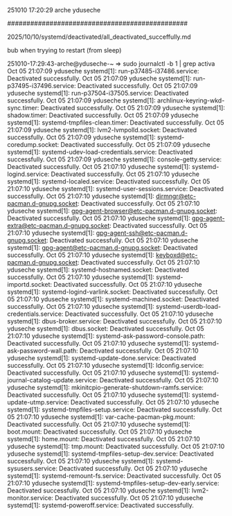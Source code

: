 251010
17:20:29
arche
yduseche

###############################################

2025/10/10/systemd/deactivated/all_deactivated_succeffully.md

bub when tryying to restart (from sleep)

251010-17:29:43-arche@yduseche-~
=> sudo journalctl -b 1 |  grep activa
Oct 05 21:07:09 yduseche systemd[1]: run-p37485-i37486.service: Deactivated successfully.
Oct 05 21:07:09 yduseche systemd[1]: run-p37495-i37496.service: Deactivated successfully.
Oct 05 21:07:09 yduseche systemd[1]: run-p37504-i37505.service: Deactivated successfully.
Oct 05 21:07:09 yduseche systemd[1]: archlinux-keyring-wkd-sync.timer: Deactivated successfully.
Oct 05 21:07:09 yduseche systemd[1]: shadow.timer: Deactivated successfully.
Oct 05 21:07:09 yduseche systemd[1]: systemd-tmpfiles-clean.timer: Deactivated successfully.
Oct 05 21:07:09 yduseche systemd[1]: lvm2-lvmpolld.socket: Deactivated successfully.
Oct 05 21:07:09 yduseche systemd[1]: systemd-coredump.socket: Deactivated successfully.
Oct 05 21:07:09 yduseche systemd[1]: systemd-udev-load-credentials.service: Deactivated successfully.
Oct 05 21:07:09 yduseche systemd[1]: console-getty.service: Deactivated successfully.
Oct 05 21:07:10 yduseche systemd[1]: systemd-logind.service: Deactivated successfully.
Oct 05 21:07:10 yduseche systemd[1]: systemd-localed.service: Deactivated successfully.
Oct 05 21:07:10 yduseche systemd[1]: systemd-user-sessions.service: Deactivated successfully.
Oct 05 21:07:10 yduseche systemd[1]: dirmngr@etc-pacman.d-gnupg.socket: Deactivated successfully.
Oct 05 21:07:10 yduseche systemd[1]: gpg-agent-browser@etc-pacman.d-gnupg.socket: Deactivated successfully.
Oct 05 21:07:10 yduseche systemd[1]: gpg-agent-extra@etc-pacman.d-gnupg.socket: Deactivated successfully.
Oct 05 21:07:10 yduseche systemd[1]: gpg-agent-ssh@etc-pacman.d-gnupg.socket: Deactivated successfully.
Oct 05 21:07:10 yduseche systemd[1]: gpg-agent@etc-pacman.d-gnupg.socket: Deactivated successfully.
Oct 05 21:07:10 yduseche systemd[1]: keyboxd@etc-pacman.d-gnupg.socket: Deactivated successfully.
Oct 05 21:07:10 yduseche systemd[1]: systemd-hostnamed.socket: Deactivated successfully.
Oct 05 21:07:10 yduseche systemd[1]: systemd-importd.socket: Deactivated successfully.
Oct 05 21:07:10 yduseche systemd[1]: systemd-logind-varlink.socket: Deactivated successfully.
Oct 05 21:07:10 yduseche systemd[1]: systemd-machined.socket: Deactivated successfully.
Oct 05 21:07:10 yduseche systemd[1]: systemd-userdb-load-credentials.service: Deactivated successfully.
Oct 05 21:07:10 yduseche systemd[1]: dbus-broker.service: Deactivated successfully.
Oct 05 21:07:10 yduseche systemd[1]: dbus.socket: Deactivated successfully.
Oct 05 21:07:10 yduseche systemd[1]: systemd-ask-password-console.path: Deactivated successfully.
Oct 05 21:07:10 yduseche systemd[1]: systemd-ask-password-wall.path: Deactivated successfully.
Oct 05 21:07:10 yduseche systemd[1]: systemd-update-done.service: Deactivated successfully.
Oct 05 21:07:10 yduseche systemd[1]: ldconfig.service: Deactivated successfully.
Oct 05 21:07:10 yduseche systemd[1]: systemd-journal-catalog-update.service: Deactivated successfully.
Oct 05 21:07:10 yduseche systemd[1]: mkinitcpio-generate-shutdown-ramfs.service: Deactivated successfully.
Oct 05 21:07:10 yduseche systemd[1]: systemd-update-utmp.service: Deactivated successfully.
Oct 05 21:07:10 yduseche systemd[1]: systemd-tmpfiles-setup.service: Deactivated successfully.
Oct 05 21:07:10 yduseche systemd[1]: var-cache-pacman-pkg.mount: Deactivated successfully.
Oct 05 21:07:10 yduseche systemd[1]: boot.mount: Deactivated successfully.
Oct 05 21:07:10 yduseche systemd[1]: home.mount: Deactivated successfully.
Oct 05 21:07:10 yduseche systemd[1]: tmp.mount: Deactivated successfully.
Oct 05 21:07:10 yduseche systemd[1]: systemd-tmpfiles-setup-dev.service: Deactivated successfully.
Oct 05 21:07:10 yduseche systemd[1]: systemd-sysusers.service: Deactivated successfully.
Oct 05 21:07:10 yduseche systemd[1]: systemd-remount-fs.service: Deactivated successfully.
Oct 05 21:07:10 yduseche systemd[1]: systemd-tmpfiles-setup-dev-early.service: Deactivated successfully.
Oct 05 21:07:10 yduseche systemd[1]: lvm2-monitor.service: Deactivated successfully.
Oct 05 21:07:10 yduseche systemd[1]: systemd-poweroff.service: Deactivated successfully.

